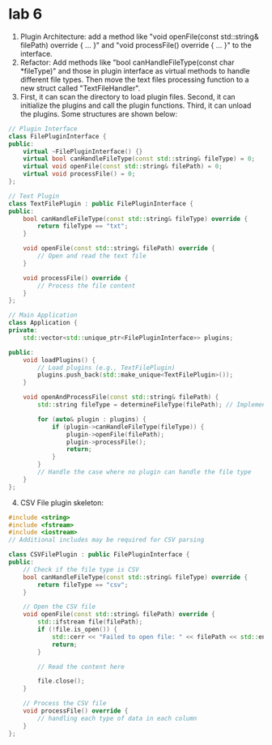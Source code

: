 # lab 6

1. Plugin Architecture: add a method like "void openFile(const std::string& filePath) override { ... }" and "void processFile() override { ... }" to the interface.
2. Refactor: Add methods like "bool canHandleFileType(const char *fileType)" and those in plugin interface as virtual methods to handle different file types. Then move the text files processing function to a new struct called "TextFileHandler". 
3. First, it can scan the directory to load plugin files. Second, it can initialize the plugins and call the plugin functions. Third, it can unload the plugins. Some structures are shown below:
```C++
// Plugin Interface
class FilePluginInterface {
public:
    virtual ~FilePluginInterface() {}
    virtual bool canHandleFileType(const std::string& fileType) = 0;
    virtual void openFile(const std::string& filePath) = 0;
    virtual void processFile() = 0;
};

// Text Plugin
class TextFilePlugin : public FilePluginInterface {
public:
    bool canHandleFileType(const std::string& fileType) override {
        return fileType == "txt";
    }

    void openFile(const std::string& filePath) override {
        // Open and read the text file
    }

    void processFile() override {
        // Process the file content
    }
};

// Main Application
class Application {
private:
    std::vector<std::unique_ptr<FilePluginInterface>> plugins;

public:
    void loadPlugins() {
        // Load plugins (e.g., TextFilePlugin)
        plugins.push_back(std::make_unique<TextFilePlugin>());
    }

    void openAndProcessFile(const std::string& filePath) {
        std::string fileType = determineFileType(filePath); // Implement this

        for (auto& plugin : plugins) {
            if (plugin->canHandleFileType(fileType)) {
                plugin->openFile(filePath);
                plugin->processFile();
                return;
            }
        }
        // Handle the case where no plugin can handle the file type
    }
};
```

4. CSV File plugin skeleton:
```C++
#include <string>
#include <fstream>
#include <iostream>
// Additional includes may be required for CSV parsing

class CSVFilePlugin : public FilePluginInterface {
public:
    // Check if the file type is CSV
    bool canHandleFileType(const std::string& fileType) override {
        return fileType == "csv";
    }

    // Open the CSV file
    void openFile(const std::string& filePath) override {
        std::ifstream file(filePath);
        if (!file.is_open()) {
            std::cerr << "Failed to open file: " << filePath << std::endl;
            return;
        }

        // Read the content here

        file.close();
    }

    // Process the CSV file
    void processFile() override {
        // handling each type of data in each column
    }
};

```

